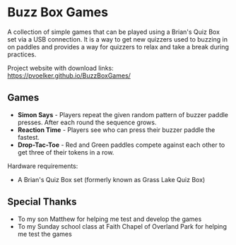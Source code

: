 # Buzz Box Games

A collection of simple games that can be played using a Brian's Quiz Box set via a USB connection.  It is a way to get new quizzers used to buzzing in on paddles and provides a way for quizzers to relax and take a break during practices.

Project website with download links: https://pvoelker.github.io/BuzzBoxGames/

## Games

- **Simon Says** - Players repeat the given random pattern of buzzer paddle presses.  After each round the sequence grows.
- **Reaction Time** - Players see who can press their buzzer paddle the fastest.
- **Drop-Tac-Toe** - Red and Green paddles compete against each other to get three of their tokens in a row.

Hardware requirements:
- A Brian's Quiz Box set (formerly known as Grass Lake Quiz Box)

## Special Thanks

- To my son Matthew for helping me test and develop the games
- To my Sunday school class at Faith Chapel of Overland Park for helping me test the games